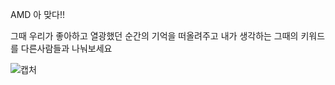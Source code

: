 AMD 아 맞다!!

그때 우리가 좋아하고 열광했던 순간의 기억을 떠올려주고 내가 생각하는 그때의 키워드를 다른사람들과 나눠보세요 

![캡처](https://user-images.githubusercontent.com/57423518/102991827-5b3e0b80-455d-11eb-8ee1-a92c3893f1bd.png)
